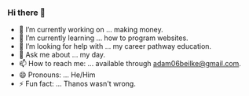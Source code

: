 ### Hi there 👋
- 🔭 I’m currently working on ... making money.
- 🌱 I’m currently learning ... how to program websites.
- 🤔 I’m looking for help with ... my career pathway education.
- 💬 Ask me about ... my day.
- 📫 How to reach me: ... available through adam06beilke@gmail.com.
- 😄 Pronouns: ... He/Him
- ⚡ Fun fact: ... Thanos wasn't wrong.
